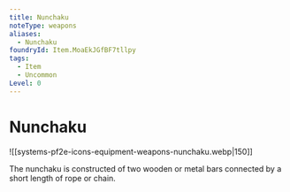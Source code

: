 ```yaml
---
title: Nunchaku
noteType: weapons
aliases:
  - Nunchaku
foundryId: Item.MoaEkJGfBF7tllpy
tags:
  - Item
  - Uncommon
Level: 0
---
```


# Nunchaku
![[systems-pf2e-icons-equipment-weapons-nunchaku.webp|150]]

The nunchaku is constructed of two wooden or metal bars connected by a short length of rope or chain.
